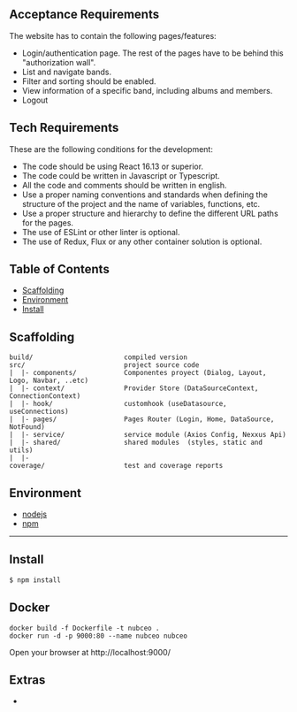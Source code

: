 
## Acceptance Requirements
The website has to contain the following pages/features:

- Login/authentication page. The rest of the pages have to be behind this "authorization wall".
- List and navigate bands.
- Filter and sorting should be enabled.
- View information of a specific band, including albums and members.
- Logout

## Tech Requirements
These are the following conditions for the development:

- The code should be using React 16.13 or superior.
- The code could be written in Javascript or Typescript.
- All the code and comments should be written in english.
- Use a proper naming conventions and standards when defining the structure of the project and the name of variables, functions, etc.
- Use a proper structure and hierarchy to define the different URL paths for the pages.
- The use of ESLint or other linter is optional.
- The use of Redux, Flux or any other container solution is optional.
## Table of Contents

-   [Scaffolding](#Scaffolding)
-   [Environment](#Environment)
-   [Install](#Install)

## Scaffolding

```
build/                       compiled version
src/                         project source code
|  |- components/            Componentes proyect (Dialog, Layout, Logo, Navbar, ..etc)
|  |- context/               Provider Store (DataSourceContext, ConnectionContext)
|  |- hook/                  customhook (useDatasource, useConnections)
|  |- pages/                 Pages Router (Login, Home, DataSource, NotFound)
|  |- service/               service module (Axios Config, Nexxus Api)
|  |- shared/                shared modules  (styles, static and utils)
|  |-
coverage/                    test and coverage reports
```

## Environment

-   [nodejs](https://nodejs.org/)
-   [npm](https://www.npmjs.com)

---

## Install

```bash
$ npm install
```

## Docker


```
docker build -f Dockerfile -t nubceo .
docker run -d -p 9000:80 --name nubceo nubceo
```

Open your browser at http://localhost:9000/

## Extras
- 